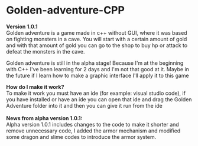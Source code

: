 # Golden-adventure-CPP
**Version 1.0.1** <br>
Golden adventure is a game made in c++ without GUI, where it was based on fighting monsters in a cave. You will start with a certain amount of gold and with that amount of gold you can go to the shop to buy hp or attack to defeat the monsters in the cave.


Golden adventure is still in the alpha stage! Because I'm at the beginning with C++ I've been learning for 2 days and I'm not that good at it. Maybe in the future if I learn how to make a graphic interface I'll apply it to this game


**How do I make it work?** <br>
To make it work you must have an ide (for example: visual studio code), if you have installed or have an ide 
you can open that ide and drag the Golden Adventure folder into it and then you can give it run from the ide
<br>
<br>
**News from alpha version 1.0.1:** <br>
Alpha version 1.0.1 includes changes to the code to make it shorter and remove unnecessary code,
I added the armor mechanism and modified some dragon and slime codes to introduce the armor system.
